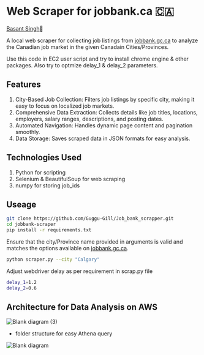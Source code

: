 # Web Scraper for jobbank.ca 🇨🇦
[Basant Singh](https://www.linkedin.com/in/basantsingh1000/)🦁

A local web scraper for collecting job listings from [jobbank.gc.ca](https://www.jobbank.gc.ca) to analyze the Canadian job market in the given Canadain Cities/Provinces.

Use this code in EC2 user script and try to install chrome engine & other packages.
Also try to optmize delay_1 & delay_2 parameters.

## Features
1. City-Based Job Collection: Filters job listings by specific city, making it easy to focus on localized job markets.
2. Comprehensive Data Extraction: Collects details like job titles, locations, employers, salary ranges, descriptions, and posting dates.
3. Automated Navigation: Handles dynamic page content and pagination smoothly.
4. Data Storage: Saves scraped data in JSON formats for easy analysis.

## Technologies Used
1. Python for scripting
2. Selenium & BeautifulSoup for web scraping
3. numpy for storing job_ids


## Useage

``` bash
git clone https://github.com/Guggu-Gill/Job_bank_scrapper.git
cd jobbank-scraper
pip install -r requirements.txt
```


Ensure that the city/Province name provided in arguments is valid and matches the options available on [jobbank.gc.ca](https://www.jobbank.gc.ca).

```bash
python scraper.py --city "Calgary" 
```

Adjust webdriver delay as per requirement in scrap.py file
```bash
delay_1=1.2
delay_2=0.6
```



## Architecture for Data Analysis on AWS

![Blank diagram (3)](https://github.com/user-attachments/assets/d8ad2e56-ba39-4eb8-9701-0fa0c89ced3e)

- folder structure for easy Athena query

![Blank diagram](https://github.com/user-attachments/assets/334f50ad-fb61-48f9-9980-3774057191ce)


